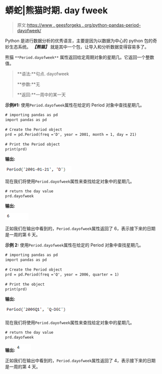 # 蟒蛇|熊猫时期. day fweek

> 原文:[https://www . geesforgeks . org/python-pandas-period-dayofweek/](https://www.geeksforgeeks.org/python-pandas-period-dayofweek/)

Python 是进行数据分析的优秀语言，主要是因为以数据为中心的 python 包的奇妙生态系统。 ***【熊猫】*** 就是其中一个包，让导入和分析数据变得容易多了。

熊猫 `**Period.dayofweek**` 属性返回给定周期对象的星期几。它返回一个整数值。

> **语法:**句点. dayofweek
> 
> **参数:**无
> 
> **返回:**一周中的某一天

**示例#1:** 使用`Period.dayofweek`属性在给定的 Period 对象中查找星期几。

```
# importing pandas as pd
import pandas as pd

# Create the Period object
prd = pd.Period(freq ='D', year = 2001, month = 1, day = 21)

# Print the Period object
print(prd)
```

**输出:**

![](img/93b87a4a79dcf7d76c41b363b7d298a0.png)

现在我们将使用`Period.dayofweek`属性来查找给定对象中的星期几。

```
# return the day value 
prd.dayofweek
```

**输出:**

![](img/e7b64256ec83c9a9163887b15f645528.png)

正如我们在输出中看到的，`Period.dayofweek`属性返回了 6，表示接下来的日期是一周的第 6 天。

**示例 2:** 使用`Period.dayofweek`属性在给定的 Period 对象中查找星期几。

```
# importing pandas as pd
import pandas as pd

# Create the Period object
prd = pd.Period(freq ='Q', year = 2006, quarter = 1)

# Print the object
print(prd)
```

**输出:**

![](img/872e5cfe93c11d77a915107c84a00d08.png)

现在我们将使用`Period.dayofweek`属性来查找给定对象中的星期几。

```
# return the day value 
prd.dayofweek
```

**输出:**
![](img/116555cc12077580c47437fd083bc42f.png)

正如我们在输出中看到的，`Period.dayofweek`属性返回了 4，表示接下来的日期是一周的第 4 天。